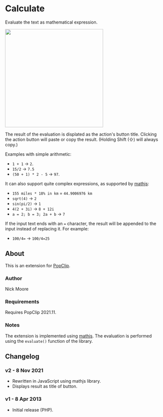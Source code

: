 # Calculate

Evaluate the text as mathematical expression.

<img src="https://raw.githubusercontent.com/pilotmoon/PopClip-Extensions/master/source/Calculate.popclipext/Calculate-demo.gif" width="320px">

The result of the evaluation is displated as the action's button title. Clicking the action button will paste or copy the result. (Holding Shift (⇧) will always copy.)

Examples with simple arithmetic:

* `1 + 1` → `2`.
* `15/2` → `7.5`
* `(50 + 1) * 2 - 5` → `97`.

It can also support quite complex expressions, as supported by [mathjs](https://mathjs.org/):

* `155 miles * 18% in km` = `44.9006976 km`
* `sqrt(4)` → `2`
* `sin(pi/2)` → `1`
* `4(2 + 3i)` → `8 + 12i`
* `a = 2; b = 3; 2a + b` → `7`

If the input text ends with an `=` character, the result will be appended to the input instead of replacing it. For example:

* `100/4=` → `100/4=25`

## About

This is an extension for [PopClip](https://pilotmoon.com/popclip/).

### Author

Nick Moore

### Requirements

Requires PopClip 2021.11.

### Notes

The extension is implemented using [mathjs](https://mathjs.org/). The evaluation is performed using the `evaluate()` function of the library.

## Changelog

### v2 - 8 Nov 2021

* Rewritten in JavaScript using mathjs library.
* Displays result as title of button.

### v1 - 8 Apr 2013

* Initial release (PHP).
